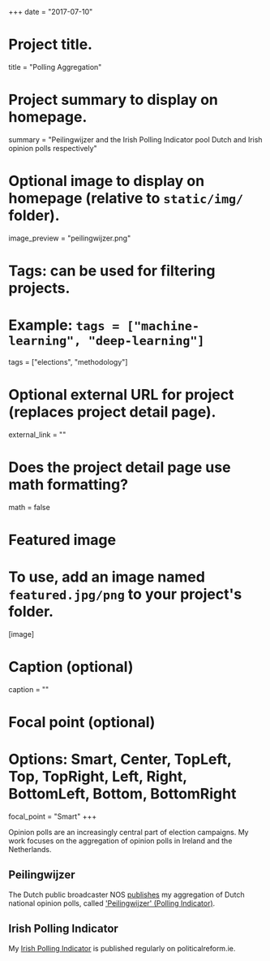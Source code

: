 +++
date = "2017-07-10"

# Project title.
title = "Polling Aggregation"

# Project summary to display on homepage.
summary = "Peilingwijzer and the Irish Polling Indicator pool Dutch and Irish opinion polls respectively"

# Optional image to display on homepage (relative to `static/img/` folder).
image_preview = "peilingwijzer.png"

# Tags: can be used for filtering projects.
# Example: `tags = ["machine-learning", "deep-learning"]`
tags = ["elections", "methodology"]

# Optional external URL for project (replaces project detail page).
external_link = ""

# Does the project detail page use math formatting?
math = false

# Featured image
# To use, add an image named `featured.jpg/png` to your project's folder. 
[image]
  # Caption (optional)
  caption = ""
  
  # Focal point (optional)
  # Options: Smart, Center, TopLeft, Top, TopRight, Left, Right, BottomLeft, Bottom, BottomRight
  focal_point = "Smart"
+++

Opinion polls are an increasingly central part of election campaigns. My work focuses on the aggregation of opinion polls in Ireland and the Netherlands.

## Peilingwijzer 
The Dutch public broadcaster NOS [publishes](http://www.peilingwijzer.nl) my aggregation of Dutch national opinion polls, called ['Peilingwijzer' (Polling Indicator)](http://peilingwijzer.tomlouwerse.nl/). 

## Irish Polling Indicator
My [Irish Polling Indicator](http://www.pollingindicator.com/) is published regularly on politicalreform.ie.

